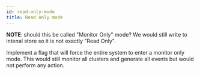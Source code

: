 ```yaml
---
id: read-only-mode
title: Read only mode
---
```


**NOTE**: should this be called "Monitor Only" mode?
We would still write to intenal store so it is not exactly "Read Only".

Implement a flag that will force the entire system to enter a monitor only mode.
This would still monitor all clusters and generate all events but would not perform any action.
